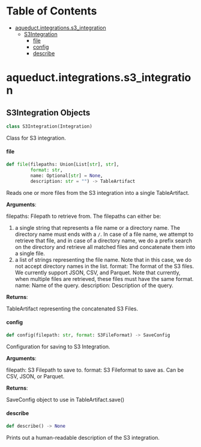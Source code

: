 # Table of Contents

* [aqueduct.integrations.s3\_integration](#aqueduct.integrations.s3_integration)
  * [S3Integration](#aqueduct.integrations.s3_integration.S3Integration)
    * [file](#aqueduct.integrations.s3_integration.S3Integration.file)
    * [config](#aqueduct.integrations.s3_integration.S3Integration.config)
    * [describe](#aqueduct.integrations.s3_integration.S3Integration.describe)

<a id="aqueduct.integrations.s3_integration"></a>

# aqueduct.integrations.s3\_integration

<a id="aqueduct.integrations.s3_integration.S3Integration"></a>

## S3Integration Objects

```python
class S3Integration(Integration)
```

Class for S3 integration.

<a id="aqueduct.integrations.s3_integration.S3Integration.file"></a>

#### file

```python
def file(filepaths: Union[List[str], str],
         format: str,
         name: Optional[str] = None,
         description: str = "") -> TableArtifact
```

Reads one or more files from the S3 integration into a single TableArtifact.

**Arguments**:

  filepaths:
  Filepath to retrieve from. The filepaths can either be:
  1) a single string that represents a file name or a directory name. The directory
  name must ends with a `/`. In case of a file name, we attempt to retrieve that file,
  and in case of a directory name, we do a prefix search on the directory and retrieve
  all matched files and concatenate them into a single file.
  2) a list of strings representing the file name. Note that in this case, we do not
  accept directory names in the list.
  format:
  The format of the S3 files. We currently support JSON, CSV, and Parquet. Note that currently,
  when multiple files are retrieved, these files must have the same format.
  name:
  Name of the query.
  description:
  Description of the query.
  

**Returns**:

  TableArtifact representing the concatenated S3 Files.

<a id="aqueduct.integrations.s3_integration.S3Integration.config"></a>

#### config

```python
def config(filepath: str, format: S3FileFormat) -> SaveConfig
```

Configuration for saving to S3 Integration.

**Arguments**:

  filepath:
  S3 Filepath to save to.
  format:
  S3 Fileformat to save as. Can be CSV, JSON, or Parquet.

**Returns**:

  SaveConfig object to use in TableArtifact.save()

<a id="aqueduct.integrations.s3_integration.S3Integration.describe"></a>

#### describe

```python
def describe() -> None
```

Prints out a human-readable description of the S3 integration.

